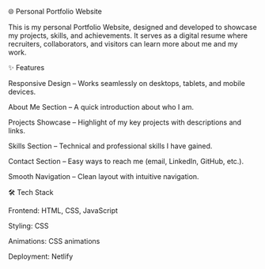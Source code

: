 🌐 Personal Portfolio Website

This is my personal Portfolio Website, designed and developed to showcase my projects, skills, and achievements. It serves as a digital resume where recruiters, collaborators, and visitors can learn more about me and my work.

✨ Features

Responsive Design – Works seamlessly on desktops, tablets, and mobile devices.

About Me Section – A quick introduction about who I am.

Projects Showcase – Highlight of my key projects with descriptions and links.

Skills Section – Technical and professional skills I have gained.

Contact Section – Easy ways to reach me (email, LinkedIn, GitHub, etc.).

Smooth Navigation – Clean layout with intuitive navigation.

🛠️ Tech Stack

Frontend: HTML, CSS, JavaScript

Styling: CSS

Animations: CSS animations

Deployment: Netlify 
